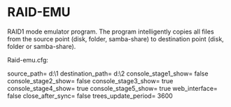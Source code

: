 # RAID-EMU

RAID1 mode emulator program. The program intelligently copies all files from the source point (disk, folder, samba-share) to destination point (disk, folder or samba-share).

Raid-emu.cfg:

source_path=          d:\1
destination_path=     d:\2
console_stage1_show=  false
console_stage2_show=  false
console_stage3_show=  true
console_stage4_show=  true
console_stage5_show=  true
web_interface=        false
close_after_sync=     false
trees_update_period=  3600
